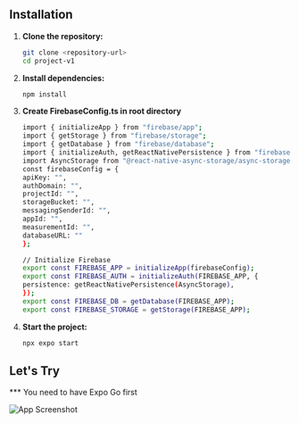 ## Installation

1. **Clone the repository:**
   ```bash
   git clone <repository-url>
   cd project-v1
   ```
2. **Install dependencies:**
   ```bash
   npm install
   ```
3. **Create FirebaseConfig.ts in root directory**
   ```bash
   import { initializeApp } from "firebase/app";
   import { getStorage } from "firebase/storage";
   import { getDatabase } from "firebase/database";
   import { initializeAuth, getReactNativePersistence } from "firebase/auth";
   import AsyncStorage from "@react-native-async-storage/async-storage";
   const firebaseConfig = {
   apiKey: "",
   authDomain: "",
   projectId: "",
   storageBucket: "",
   messagingSenderId: "",
   appId: "",
   measurementId: "",
   databaseURL: ""
   };

   // Initialize Firebase
   export const FIREBASE_APP = initializeApp(firebaseConfig);
   export const FIREBASE_AUTH = initializeAuth(FIREBASE_APP, {
   persistence: getReactNativePersistence(AsyncStorage),
   });
   export const FIREBASE_DB = getDatabase(FIREBASE_APP);
   export const FIREBASE_STORAGE = getStorage(FIREBASE_APP);
   ```
4. **Start the project:**
   ```bash
   npx expo start
   ````

## Let's Try

\*\*\* You need to have Expo Go first

![App Screenshot](./assets/eas-qr.svg)
